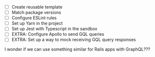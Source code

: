 - [ ] Create reusable template
- [ ] Match package versions
- [ ] Configure ESLint rules
- [ ] Set up Yarn in the project
- [ ] Set up Jest with Typescript in the sandbox
- [ ] EXTRA: Configure Apollo to send GQL queries
- [ ] EXTRA: Set up a way to mock receiving GQL query responses

I wonder if we can use something similar for
Rails apps with GraphQL???
